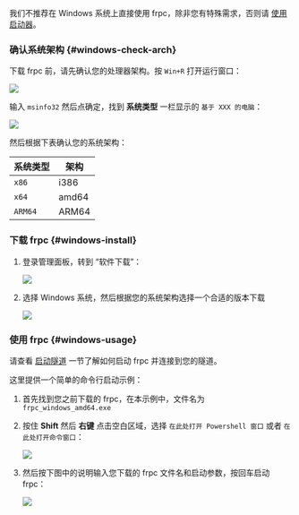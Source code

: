 我们不推荐在 Windows 系统上直接使用 frpc，除非您有特殊需求，否则请 [使用启动器](/launcher/usage)。

### 确认系统架构 {#windows-check-arch}

下载 frpc 前，请先确认您的处理器架构。按 `Win+R` 打开运行窗口：

![](../_images/windows-1.png)

输入 `msinfo32` 然后点确定，找到 **系统类型** 一栏显示的 `基于 XXX 的电脑`：

![](../_images/windows-2.png)

然后根据下表确认您的系统架构：

| 系统类型 | 架构 |
| --- | --- |
| `x86` | i386 |
| `x64` | amd64 |
| `ARM64` | ARM64 |

### 下载 frpc {#windows-install}

1. 登录管理面板，转到 “软件下载”：

   ![](../../_images/download.png)

2. 选择 Windows 系统，然后根据您的系统架构选择一个合适的版本下载

   ![](../_images/windows-0.png)

### 使用 frpc {#windows-usage}

请查看 [启动隧道](#running-frpc) 一节了解如何启动 frpc 并连接到您的隧道。

这里提供一个简单的命令行启动示例：

1. 首先找到您之前下载的 frpc，在本示例中，文件名为 `frpc_windows_amd64.exe`

2. 按住 **Shift** 然后 **右键** 点击空白区域，选择 `在此处打开 Powershell 窗口` 或者 `在此处打开命令窗口`：

   ![](../_images/windows-3.png)

3. 然后按下图中的说明输入您下载的 frpc 文件名和启动参数，按回车启动 frpc：

   ![](../_images/windows-4.png)
